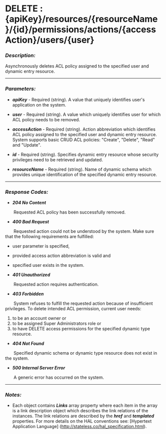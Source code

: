 
# DELETE : {apiKey}/resources/{resourceName}/{id}/permissions/actions/{accessAction}/users/{user} 

### *Description:* 
Asynchronously deletes ACL policy assigned to the specified user and dynamic entry resource. 



* * *
### *Parameters:*


- ***apiKey*** - Required (string). A value that uniquely identifies user&#39;s application on the system. 


- ***user*** - Required (string). A value which uniquely identifies user for which ACL policy needs to be removed. 


- ***accessAction*** - Required (string). Action abbreviation which identifies ACL policy assigned to the specified user and dynamic entry resource.
            System supports basic CRUD ACL policies: &quot;Create&quot;, &quot;Delete&quot;, &quot;Read&quot; and &quot;Update&quot;. 


- ***id*** - Required (string). Specifies dynamic entry resource whose security privileges need to be retrieved and updated. 


- ***resourceName*** - Required (string). Name of dynamic schema which provides unique identification of the specified dynamic entry resource. 


* * *
### *Response Codes:*


- ***204  No Content*** 

&nbsp;&nbsp;&nbsp;&nbsp;&nbsp;&nbsp; Requested ACL policy has been successfully removed. 


- ***400  Bad Request*** 

&nbsp;&nbsp;&nbsp;&nbsp;&nbsp;&nbsp; Requested action could not be understood by the system. Make sure that the following requirements are fulfilled: 
 - user parameter is specified, 
 - provided access action abbreviation is valid and 
 - specified user exists in the system. 


- ***401  Unauthorized*** 

&nbsp;&nbsp;&nbsp;&nbsp;&nbsp;&nbsp; Requested action requires authentication. 


- ***403  Forbidden*** 

&nbsp;&nbsp;&nbsp;&nbsp;&nbsp;&nbsp; System refuses to fulfill the requested action because of insufficient privileges. To delete intended ACL permission, current user needs: 
 1. to be an account owner or 
 2. to be assigned Super Administrators role or 
 3. to have DELETE access permissions for the specified dynamic type resource. 


- ***404  Not Found*** 

&nbsp;&nbsp;&nbsp;&nbsp;&nbsp;&nbsp; Specified dynamic schema or dynamic type resource does not exist in the system. 


- ***500  Internal Server Error*** 

&nbsp;&nbsp;&nbsp;&nbsp;&nbsp;&nbsp; A generic error has occurred on the system. 



* * *
### *Notes:* 
- Each object contains ***Links*** array property where each item in the array is a link description object which describes the link relations of the instances. The link relations are described by the ***href*** and ***templated*** properties. For more details on the HAL conventions see: [Hypertext Application Language] (http://stateless.co/hal_specification.html).

